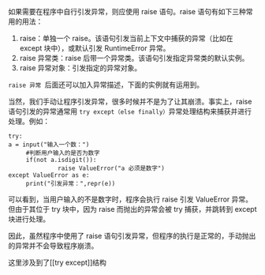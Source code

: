 如果需要在程序中自行引发异常，则应使用 raise 语句。raise 语句有如下三种常用的用法：

1. raise：单独一个 raise。该语句引发当前上下文中捕获的异常（比如在 except 块中），或默认引发 RuntimeError 异常。
2. raise 异常类：raise 后带一个异常类。该语句引发指定异常类的默认实例。
3. raise 异常对象：引发指定的异常对象。

`raise 异常 `后面还可以加入异常描述，下面的实例就有运用到。

当然，我们手动让程序引发异常，很多时候并不是为了让其崩溃。事实上，raise 语句引发的异常通常用 `try except（else finally）`异常处理结构来捕获并进行处理。例如：

```
try:
a = input("输入一个数：")
     #判断用户输入的是否为数字
     if(not a.isdigit()):
              raise ValueError("a 必须是数字")
except ValueError as e:
     print("引发异常：",repr(e))
```

可以看到，当用户输入的不是数字时，程序会执行 raise 引发 ValueError 异常。但由于其位于 try 块中，因为 raise 而抛出的异常会被 try 捕获，并跳转到 except 块进行处理。  
  
因此，虽然程序中使用了 raise 语句引发异常，但程序的执行是正常的，手动抛出的异常并不会导致程序崩溃。


这里涉及到了[[try except]]结构

